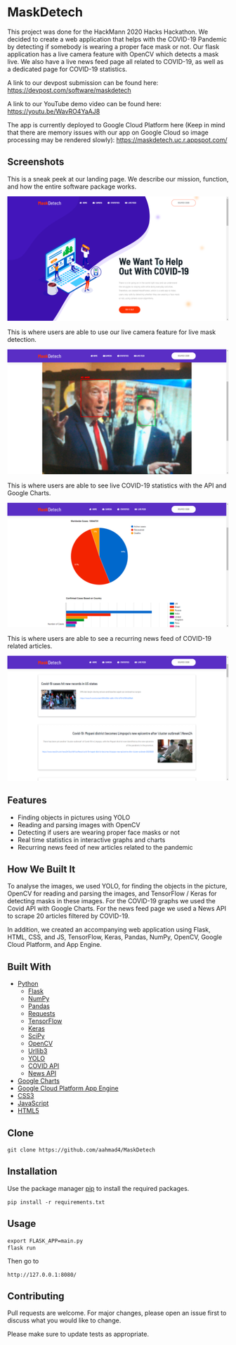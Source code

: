 # MaskDetech
This project was done for the HackMann 2020 Hacks Hackathon. We decided to create a web application that helps with the COVID-19 Pandemic by detecting if somebody is wearing a proper face mask or not. Our flask application has a live camera feature with OpenCV which detects a mask live. We also have a live news feed page all related to COVID-19, as well as a dedicated page for COVID-19 statistics. 

A link to our devpost submission can be found here: https://devpost.com/software/maskdetech

A link to our YouTube demo video can be found here: https://youtu.be/WavRO4YaAJ8

The app is currently deployed to Google Cloud Platform here (Keep in mind that there are memory issues with our app on Google Cloud so image processing may be rendered slowly): https://maskdetech.uc.r.appspot.com/


## Screenshots 

This is a sneak peek at our landing page. We describe our mission, function, and how the entire software package works. 

![](landing.png)

This is where users are able to use our live camera feature for live mask detection.

![](upload.png)

This is where users are able to see live COVID-19 statistics with the API and Google Charts.

![](covid.png)

This is where users are able to see a recurring news feed of COVID-19 related articles.

![](news.png)

## Features

* Finding objects in pictures using YOLO
* Reading and parsing images with OpenCV
* Detecting if users are wearing proper face masks or not
* Real time statistics in interactive graphs and charts
* Recurring news feed of new articles related to the pandemic

## How We Built It

To analyse the images, we used YOLO, for finding the objects in the picture, OpenCV for reading and parsing the images, and TensorFlow / Keras for detecting masks in these images. For the COVID-19 graphs we used the Covid API with Google Charts. For the news feed page we used a News API to scrape 20 articles filtered by COVID-19. 

In addition, we created an accompanying web application using Flask, HTML, CSS, and JS, TensorFlow, Keras, Pandas, NumPy, OpenCV, Google Cloud Platform, and App Engine.

## Built With

* [Python](https://www.python.org/)
   * [Flask](https://flask.palletsprojects.com/)
   * [NumPy](https://numpy.org/)
   * [Pandas](https://pandas.pydata.org/)
   * [Requests](https://requests.readthedocs.io/en/master/)
   * [TensorFlow](https://www.tensorflow.org/)
   * [Keras](https://keras.io/)
   * [SciPy](https://www.scipy.org/)
   * [OpenCV](https://opencv.org/)
   * [Urllib3](https://urllib3.readthedocs.io/en/latest/)
   * [YOLO](https://www.pyimagesearch.com/2018/11/12/yolo-object-detection-with-opencv/)
   * [COVID API](https://pypi.org/project/COVID19Py/)
   * [News API](https://newsapi.org/docs/client-libraries/python)
* [Google Charts](https://developers.google.com/chart)
* [Google Cloud Platform App Engine](https://cloud.google.com/appengine/docs/python)
* [CSS3](https://developer.mozilla.org/en-US/docs/Archive/CSS3#:~:text=CSS3%20is%20the%20latest%20evolution,flexible%20box%20or%20grid%20layouts.)
* [JavaScript](https://www.javascript.com/)
* [HTML5](https://developer.mozilla.org/en-US/docs/Web/Guide/HTML/HTML5)

## Clone

```
git clone https://github.com/aahmad4/MaskDetech
```

## Installation

Use the package manager [pip](https://pip.pypa.io/en/stable/) to install the required packages.

```
pip install -r requirements.txt
```

## Usage

```
export FLASK_APP=main.py
flask run
```
Then go to 
```
http://127.0.0.1:8080/
```

## Contributing

Pull requests are welcome. For major changes, please open an issue first to discuss what you would like to change.

Please make sure to update tests as appropriate.
